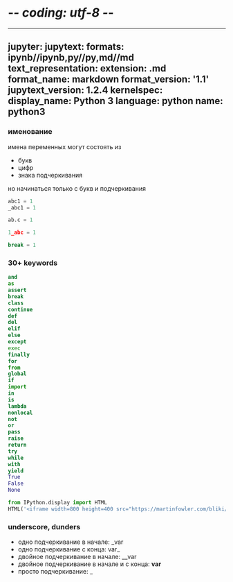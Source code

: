 # -*- coding: utf-8 -*-
---
jupyter:
  jupytext:
    formats: ipynb//ipynb,py//py,md//md
    text_representation:
      extension: .md
      format_name: markdown
      format_version: '1.1'
      jupytext_version: 1.2.4
  kernelspec:
    display_name: Python 3
    language: python
    name: python3
---

### именование

имена переменных могут состоять из
- букв
- цифр
- знака подчеркивания

но начинаться только с букв и подчеркивания

```python
abc1 = 1
_abc1 = 1
```


```python
ab.c = 1
```

```python
1_abc = 1
```

```python
break = 1
```

### 30+ keywords

```python
and
as 
assert 
break 
class 
continue
def
del 
elif 
else 
except 
exec
finally 
for 
from 
global 
if 
import
in 
is 
lambda 
nonlocal 
not 
or
pass 
raise 
return 
try 
while 
with
yield 
True 
False 
None
```

```python
from IPython.display import HTML
HTML('<iframe width=800 height=400 src="https://martinfowler.com/bliki/TwoHardThings.html">')
```


### underscore, dunders

- одно подчеркивание в начале: _var
- одно подчеркивание с конца: var_
- двойное подчеркивание в начале: __var
- двойное подчеркивание в начале и с конца: __var__
- просто подчеркивание: _
